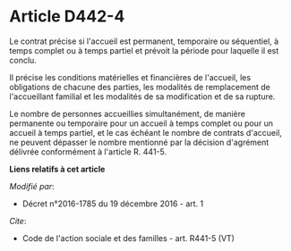 # Article D442-4

Le contrat précise si l'accueil est permanent, temporaire ou séquentiel, à temps complet ou à temps partiel et prévoit la
période pour laquelle il est conclu. 

Il précise les conditions matérielles et financières de l'accueil, les obligations de chacune des parties, les modalités de
remplacement de l'accueillant familial et les modalités de sa modification et de sa rupture. 

Le nombre de personnes accueillies simultanément, de manière permanente ou temporaire pour un accueil à temps complet ou pour
un accueil à temps partiel, et le cas échéant le nombre de contrats d'accueil, ne peuvent dépasser le nombre mentionné par la
décision d'agrément délivrée conformément à l'article R. 441-5.

**Liens relatifs à cet article**

_Modifié par_:

  - Décret n°2016-1785 du 19 décembre 2016 - art. 1

_Cite_:

  - Code de l'action sociale et des familles - art. R441-5 (VT)
